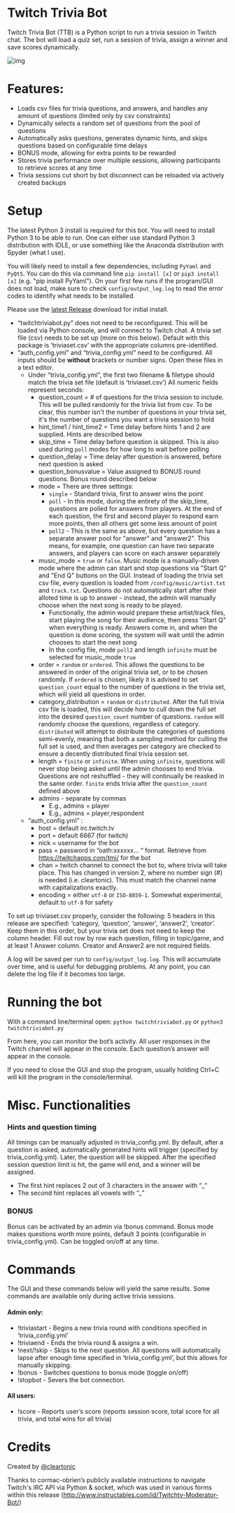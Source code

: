 # Twitch Trivia Bot

Twitch Trivia Bot (TTB) is a Python script to run a trivia session in Twitch chat. The bot will load a quiz set, run a session of trivia, assign a winner and save scores dynamically. 

![img](https://i.imgur.com/YYznPaN.png)

# Features:
+ Loads csv files for trivia questions, and answers, and handles any amount of questions (limited only by csv constraints)
+ Dynamically selects a random set of questions from the pool of questions
+ Automatically asks questions, generates dynamic hints, and skips questions based on configurable time delays
+ BONUS mode, allowing for extra points to be rewarded
+ Stores trivia performance over multiple sessions, allowing participants to retrieve scores at any time
+ Trivia sessions cut short by bot disconnect can be reloaded via actively created backups

# Setup
The latest Python 3 install is required for this bot. You will need to install Python 3 to be able to run. One can either use standard Python 3 distribution with IDLE, or use something like the Anaconda distribution with Spyder (what I use). 

You will likely need to install a few dependencies, including `PyYaml` and `PyQt5`. You can do this via command line `pip install [x]` or `pip3 install [x]` (e.g. "pip install PyYaml"). On your first few runs if the program/GUI does not load, make sure to check `config/output_log.log` to read the error codes to identify what needs to be installed. 

Please use the [latest Release](/releases/latest/) download for initial install. 

+ “twitchtriviabot.py” does not need to be reconfigured. This will be loaded via Python console, and will connect to Twitch chat.
A trivia set file (csv) needs to be set up (more on this below). Default with this package is ‘triviaset.csv’ with the appropriate columns pre-identified. 
+ “auth_config.yml” and “trivia_config.yml” need to be configured. All inputs should be **without** brackets or number signs. Open these files in a text editor.
  + Under “trivia_config.yml”, the first two filename & filetype should match the trivia set file (default is ‘triviaset.csv’) All numeric fields represent seconds:
    + question_count = # of questions for the trivia session to include. This will be pulled randomly for the trivia list from csv. To be clear, this number isn't the number of questions in your trivia set, it's the number of questions you want a trivia session to hold
    + hint_time1 / hint_time2 = Time delay before hints 1 and 2 are supplied. Hints are described below
    + skip_time = Time delay before question is skipped. This is also used during `poll` modes for how long to wait before polling
    + question_delay = Time delay after question is answered, before next question is asked
    + question_bonusvalue = Value assigned to BONUS round questions. Bonus round described below
    + mode = There are three settings:
        + `single` - Standard trivia, first to answer wins the point
        + `poll` - In this mode, during the entirety of the skip_time, questions are polled for answers from players. At the end of each question, the first and second player to respond earn more points, then all others get some less amount of point
        + `poll2` - This is the same as above, but every question has a separate answer pool for "answer" and "answer2". This means, for example, one question can have two separate answers, and players can score on each answer separately
    + music_mode = `true` or `false`. Music mode is a manually-driven mode where the admin can start and stop questions via "Start Q" and "End Q" buttons on the GUI. Instead of loading the trivia set csv file, every question is loaded from `/config/music/artist.txt` and `track.txt`. Questions do not automatically start after their alloted time is up to answer - instead, the admin will manually choose when the next song is ready to be played. 
        + Functionally, the admin would prepare these artist/track files, start playing the song for their audience, then press "Start Q" when everything is ready. Answers come in, and when the question is done scoring, the system will wait until the admin chooses to start the next song
        + In the config file, mode `poll2` and length `infinite` must be selected for music_mode `true`
    + order = `random` or `ordered`. This allows the questions to be answered in order of the original trivia set, or to be chosen randomly. If `ordered` is chosen, likely it is advised to set `question_count` equal to the number of questions in the trivia set, which will yield all questions in order. 
    + category_distribution = `random` or `distributed`. After the full trivia csv file is loaded, this will decide how to cull down the full set into the desired `question_count` number of questions. `random` will randomly choose the questions, regardless of category. `distributed` will attempt to distribute the categories of questions semi-evenly, meaning that both a sampling method for culling the full set is used, and then averages per category are checked to ensure a decently distributed final trivia session set. 
    + length = `finite` or `infinite`. When using `infinite`, questions will never stop being asked until the admin chooses to end trivia. Questions are not reshuffled - they will continually be reasked in the same order. `finite` ends trivia after the `question_count` defined above
    + admins - separate by commas
        + E.g., admins = player
        + E.g., admins = player,respondent
  + “auth_config.yml” :
    + host = default irc.twitch.tv
    + port = default 6667 (for twitch)
    + nick = username for the bot
    + pass = password in “oath:xxxxxx... “ format. Retrieve from https://twitchapps.com/tmi/ for the bot
    + chan = twitch channel to connect the bot to, where trivia will take place. This has changed in version 2, where no number sign (#) is needed (i.e. cleartonic). This must match the channel name with capitalizations exactly.
    + encoding = either `utf-8` or `ISO-8859-1`. Somewhat experimental, default to `utf-8` for safety

To set up triviaset.csv properly, consider the following:
5 headers in this release are specified: ‘category, ‘question’, ‘answer’, ‘answer2’, ‘creator’. Keep them in this order, but your trivia set does not need to keep the column header. 
Fill out row by row each question, filling in topic/game, and at least 1 Answer column. Creator and Answer2 are not required fields. 

A log will be saved per run to `config/output_log.log`. This will accumulate over time, and is useful for debugging problems. At any point, you can delete the log file if it becomes too large. 

# Running the bot

With a command line/terminal open:
`python twitchtriviabot.py` or `python3 twitchtriviabot.py`

From here, you can monitor the bot’s activity. All user responses in the Twitch channel will appear in the console. Each question’s answer will appear in the console. 

If you need to close the GUI and stop the program, usually holding Ctrl+C will kill the program in the console/terminal. 

# Misc. Functionalities

### Hints and question timing 

All timings can be manually adjusted in trivia_config.yml. By default, after a question is asked, automatically generated hints will trigger (specified by trivia_config.yml). Later, the question will be skipped. After the specified session question limit is hit, the game will end, and a winner will be assigned. 
+ The first hint replaces 2 out of 3 characters in the answer with “_”
+ The second hint replaces all vowels with “_”

### BONUS

Bonus can be activated by an admin via !bonus command. Bonus mode makes questions worth more points, default 3 points (configurable in trivia_config.yml). Can be toggled on/off at any time. 

# Commands
The GUI and these commands below will yield the same results. Some commands are available only during active trivia sessions.

#### Admin only:
+ !triviastart - Begins a new trivia round with conditions specified in ‘trivia_config.yml’
+ !triviaend - Ends the trivia round & assigns a win. 
+ !next/!skip - Skips to the next question. All questions will automatically lapse after enough time specified in ‘trivia_config.yml’, but this allows for manually skipping.
+ !bonus - Switches questions to bonus mode (toggle on/off)
+ !stopbot - Severs the bot connection. 

#### All users:
+ !score - Reports user’s score (reports session score, total score for all trivia, and total wins for all trivia)

# Credits
Created by [@cleartonic](https://twitter.com/cleartonic)

Thanks to cormac-obrien’s publicly available instructions to navigate Twitch's IRC API via Python & socket, which was used in various forms within this release (http://www.instructables.com/id/Twitchtv-Moderator-Bot/)